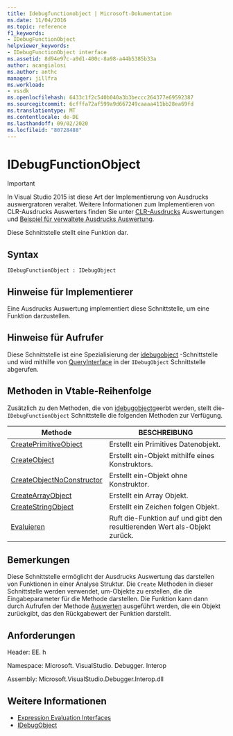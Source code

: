 ```yaml
---
title: Idebugfunctionobject | Microsoft-Dokumentation
ms.date: 11/04/2016
ms.topic: reference
f1_keywords:
- IDebugFunctionObject
helpviewer_keywords:
- IDebugFunctionObject interface
ms.assetid: 8d94e97c-a9d1-400c-8a98-a44b5385b33a
author: acangialosi
ms.author: anthc
manager: jillfra
ms.workload:
- vssdk
ms.openlocfilehash: 6433c1f2c540b040a3b3beccc264377e69592387
ms.sourcegitcommit: 6cfffa72af599a9d667249caaaa411bb28ea69fd
ms.translationtype: MT
ms.contentlocale: de-DE
ms.lasthandoff: 09/02/2020
ms.locfileid: "80728488"
---
```

# <a name="idebugfunctionobject"></a>IDebugFunctionObject
> [!IMPORTANT]
> In Visual Studio 2015 ist diese Art der Implementierung von Ausdrucks auswergratoren veraltet. Weitere Informationen zum Implementieren von CLR-Ausdrucks Auswerters finden Sie unter [CLR-Ausdrucks](https://github.com/Microsoft/ConcordExtensibilitySamples/wiki/CLR-Expression-Evaluators) Auswertungen und [Beispiel für verwaltete Ausdrucks Auswertung](https://github.com/Microsoft/ConcordExtensibilitySamples/wiki/Managed-Expression-Evaluator-Sample).

 Diese Schnittstelle stellt eine Funktion dar.

## <a name="syntax"></a>Syntax

```
IDebugFunctionObject : IDebugObject
```

## <a name="notes-for-implementers"></a>Hinweise für Implementierer
 Eine Ausdrucks Auswertung implementiert diese Schnittstelle, um eine Funktion darzustellen.

## <a name="notes-for-callers"></a>Hinweise für Aufrufer
 Diese Schnittstelle ist eine Spezialisierung der [idebugobject](../../../extensibility/debugger/reference/idebugobject.md) -Schnittstelle und wird mithilfe von [QueryInterface](/cpp/atl/queryinterface) in der `IDebugObject` Schnittstelle abgerufen.

## <a name="methods-in-vtable-order"></a>Methoden in Vtable-Reihenfolge
 Zusätzlich zu den Methoden, die von [idebugobject](../../../extensibility/debugger/reference/idebugobject.md)geerbt werden, stellt die- `IDebugFunctionObject` Schnittstelle die folgenden Methoden zur Verfügung.

|Methode|BESCHREIBUNG|
|------------|-----------------|
|[CreatePrimitiveObject](../../../extensibility/debugger/reference/idebugfunctionobject-createprimitiveobject.md)|Erstellt ein Primitives Datenobjekt.|
|[CreateObject](../../../extensibility/debugger/reference/idebugfunctionobject-createobject.md)|Erstellt ein-Objekt mithilfe eines Konstruktors.|
|[CreateObjectNoConstructor](../../../extensibility/debugger/reference/idebugfunctionobject-createobjectnoconstructor.md)|Erstellt ein-Objekt ohne Konstruktor.|
|[CreateArrayObject](../../../extensibility/debugger/reference/idebugfunctionobject-createarrayobject.md)|Erstellt ein Array Objekt.|
|[CreateStringObject](../../../extensibility/debugger/reference/idebugfunctionobject-createstringobject.md)|Erstellt ein Zeichen folgen Objekt.|
|[Evaluieren](../../../extensibility/debugger/reference/idebugfunctionobject-evaluate.md)|Ruft die-Funktion auf und gibt den resultierenden Wert als-Objekt zurück.|

## <a name="remarks"></a>Bemerkungen
 Diese Schnittstelle ermöglicht der Ausdrucks Auswertung das darstellen von Funktionen in einer Analyse Struktur. Die `Create` Methoden in dieser Schnittstelle werden verwendet, um-Objekte zu erstellen, die die Eingabeparameter für die Methode darstellen. Die Funktion kann dann durch Aufrufen der Methode [Auswerten](../../../extensibility/debugger/reference/idebugfunctionobject-evaluate.md) ausgeführt werden, die ein Objekt zurückgibt, das den Rückgabewert der Funktion darstellt.

## <a name="requirements"></a>Anforderungen
 Header: EE. h

 Namespace: Microsoft. VisualStudio. Debugger. Interop

 Assembly: Microsoft.VisualStudio.Debugger.Interop.dll

## <a name="see-also"></a>Weitere Informationen
- [Expression Evaluation Interfaces](../../../extensibility/debugger/reference/expression-evaluation-interfaces.md)
- [IDebugObject](../../../extensibility/debugger/reference/idebugobject.md)
